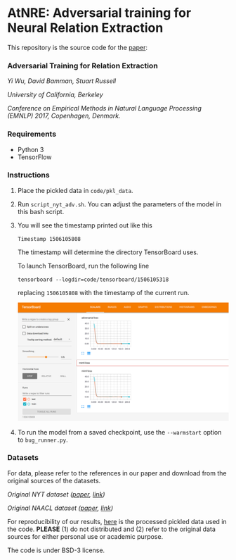 # AtNRE: Adversarial training for Neural Relation Extraction

This repository is the source code for the [paper](https://people.eecs.berkeley.edu/~russell/papers/emnlp17-relation.pdf):

### Adversarial Training for Relation Extraction

*Yi Wu, David Bamman, Stuart Russell*

*University of California, Berkeley*

*Conference on Empirical Methods in Natural Language Processing (EMNLP) 2017, Copenhagen, Denmark.*

### Requirements
* Python 3
* TensorFlow

### Instructions
1. Place the pickled data in `code/pkl_data`.
2. Run `script_nyt_adv.sh`. You can adjust the parameters of the model in this bash script.
3. You will see the timestamp printed out like this
   ```
   Timestamp 1506105808
   ```
   The timestamp will determine the directory TensorBoard uses.

    To launch TensorBoard, run the following line
    ```
    tensorboard --logdir=code/tensorboard/1506105318
    ```
    replacing `1506105808` with the timestamp of the current run.

    ![TensorBoard](figures/tb.png)
4. To run the model from a saved checkpoint, use the `--warmstart` option to `bug_runner.py`.


### Datasets

For data, please refer to the references in our paper and download from the original sources of the datasets.

*Original NYT dataset ([paper](http://aclweb.org/anthology/P16-1200), [link](https://github.com/thunlp/NRE/tree/master/data))*

*Original NAACL dataset ([paper](https://aclweb.org/anthology/N/N16/N16-1104.pdf), [link](https://www.cs.washington.edu/ai/gated_instructions/naacl_data.zip))*

For reproducibility of our results, [here](https://people.eecs.berkeley.edu/~jxwuyi/data/AtNRE_processed_data.zip) is the processed pickled data used in the code. **PLEASE** (1) do not distributed and (2) refer to the original data sources for either personal use or academic purpose.

The code is under BSD-3 license.
